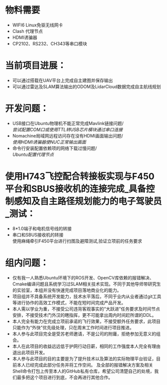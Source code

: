 # 物料需要<br>
- WIFI6 Linux免驱无线网卡
- Clash 代理节点
- HDMI诱骗器
- CP2102、RS232、CH343等串口模块
# 当前项目进展：<br>
* 可以通过搭载在UAV平台上完成自主建图并保存输出
* 可以通过雷达及SLAM算法输出的ODOM及LidarCloud数据完成自主航线规划
# 开发问题：<br>
- USB接口在Ubuntu物理机不能正常完成Mavlink链接问题/<br>
_尝试配置COM口或使用TTL转USB芯片模块通过串口连接_<br>
- Nomachine局域网远程访问存在没有HDMI画面输出问题/<br>
_使用HDMI诱骗器使NUC正常输出画面_<br>
- 命令行安装配置依赖项的网络下载过慢问题/<br>
_Ubuntu配置代理节点_<br>
# 使用H743飞控配合转接板实现与F450平台和SBUS接收机的连接完成_具备控制感知及自主路径规划能力的电子驾驶员_测试：
* 8*1.0端子和电机信号线的转接
* 串口和SBUS接收机的转接<br>
使用麻绳牵引F450平台进行扫图及避障测试,验证立项前的任务要求<br>
# 组内问题：<br>
* 仅有我一人熟悉Ubuntu环境下的ROS开发、OpenCV库依赖的报错解决、Cmake编译问题且系统学习过SLAM相关技术实现。不同于其他导师带研究生的实验室，本组并没有快速完成项目落地商业化的能力。
* 项目组并不具备系统开发能力，技术水平落后，不同于业内从业者通过git工具等进行协作的高效工作模式，不能在短时间完成产品开发。
* 本人需以学业为重，不接受公司违背客观事实的“大跃进”任务要求及时间节点安排，不接受技术门外汉的瞎指挥，更不可能拿出周内时间赶所谓的DDL。
* 本人完全有能力在完成立项前承诺的飞行效果，不接受额外任务要求，此项目只能作为“外快”优先级处理，只在周末工作时间进行项目推进。
* 本人参与此项目完全是受苏老师邀请，不是公司的附庸，拒绝参加无意义的组会。
* 本人在此项目的收益远远低于护网行动日薪，相同的工作强度本人完全有理由退出此项目开发。
* 本人参与此项目的目的主要是为了提升技术以及算法的实际物理平台验证，目前本人已经完成此部分任务并将工作空间。
及全部的报错解决方案及相关Shell命令打包上传至本人的GitHub私有仓库，希望公司清楚自己的处境，我们最多把这个项目进行到底，不会再进行其他合作。
